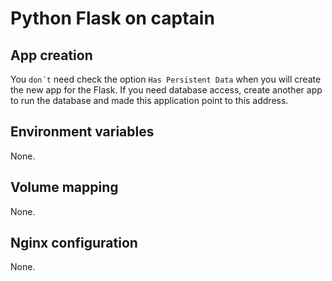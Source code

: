 # Python Flask on captain

## App creation
You `don´t` need check the option `Has Persistent Data` when you will create the new app for the Flask. If you need database access, create another app to run the database and made this application point to this address.

## Environment variables
None.

## Volume mapping
None.

## Nginx configuration
None.